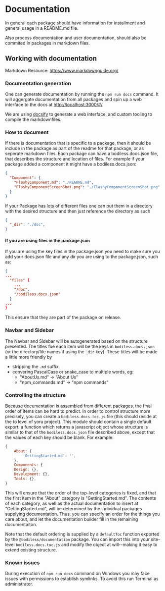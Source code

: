 # Documentation

In general each package should have information for installment and general usage in a README.md file.

Also process documentation and user documentation, should also be commited in packages in markdown files.

## Working with documentation

Markdown Resource: https://www.markdownguide.org/

### Documentation generation

One can generate documentation by running the `npm run docs` command. It will aggergate documentation from all packages and spin up a web interface to the docs at [http://localhost:3000/#/](http://localhost:3000/#/)

We are using [docsify](https://github.com/docsifyjs/docsify/) to generate a web interface, and custom tooling to compile the markdownfiles.

### How to document

If there is documentation that is specific to a package, then it should be include in the package as part of the readme for that package, or as seperate markdown files.
Each package can have a bodiless.docs.json file, that describes the structure and location of files.
For example if your package added a component it might have a bodiless.docs.json:

``` json
{
  "Component": {
    "FlashyComponent.md": "./README.md",
    "FlashyComponentScreenShot.png": "./FlashyComponentScreenShot.png"
  }
}
```

If your Package has lots of different files one can put them in a directory with the desired structure and then just reference the directory as such

``` json
{
  "_dir": "./doc",
}
```

#### If you are using files in the package.json

If you are using the key files in the package.json you need to make sure you add your docs.json file and any dir you are using to the package.json, such as:

``` json
{
...
  "files" {
    ...
    "/doc",
    "/bodiless.docs.json"
  }
...
}
```

This ensure that they are part of the package on release.

### Navbar and Sidebar

The Navbar and Sidebar will be autogenerated based on the structure presented. The
titles foe each item will be the keys in `bodiless.docs.json` (or the directory/file
names if using the `_dir` key).  These titles will be made a little more friendly
by
- stripping the `.md` suffix.
- convering PascalCase or snake_case to multiple words, eg:
  - "AboutUs.md" -> "About Us"
  - "npm_commands.md" -> "npm commands"

### Controlling the structure

Because documentation is assembled from different packages, the final order of items
can be hard to predict.  In order to control structure more precisely, you can create a 
`bodiless.docs.toc.js` file (this should reside at the to level of yoru project). This
module should contain a single default export: a function which returns a javascript object
whose structure is similar to that of the `bodiless.docs.json` file described above,
except that the values of each key should be blank. For example:
```js
{
	About: {
		'GettingStarted.md': '',
	},
	Components: {
	Design: {},
	Development: {},
	Tools: {},
}
```
This will ensure that the order of the top-level categories is fixed, and that the first
item in the "About" category is "GettingStarted.md". The contents of each category, as well
as the actual documentation to insert at "GettingStarted.md", will be determined by the
individual packages supplying documentation.  Thus, you can specify an order for the things
you care about, and let the documentation builder fill in the remaining documentaiton.

Note that the default ordering is supplied by a `defaultToc` function exported
by the `@bodiless/documentation` package. You can import this into your
site-level `bodiless.docs.toc.js` and modify the object at will--making it easy
to extend existing structure.

### Known issues

During execution of `npm run docs` command on Windows you may face issues with permissions to establish symlinks. To avoid this run Terminal as administrator. 
